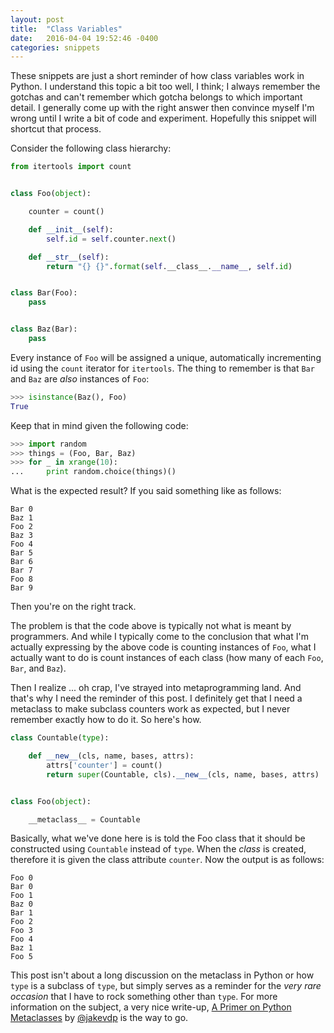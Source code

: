 ```yaml
---
layout: post
title:  "Class Variables"
date:   2016-04-04 19:52:46 -0400
categories: snippets
---
```


These snippets are just a short reminder of how class variables work in Python. I understand this topic a bit too well, I think; I always remember the gotchas and can't remember which gotcha belongs to which important detail. I generally come up with the right answer then convince myself I'm wrong until I write a bit of code and experiment. Hopefully this snippet will shortcut that process.

Consider the following class hierarchy:

```python
from itertools import count


class Foo(object):

    counter = count()

    def __init__(self):
        self.id = self.counter.next()

    def __str__(self):
        return "{} {}".format(self.__class__.__name__, self.id)


class Bar(Foo):
    pass


class Baz(Bar):
    pass
```

Every instance of `Foo` will be assigned a unique, automatically incrementing id using the `count` iterator for `itertools`. The thing to remember is that `Bar` and `Baz` are _also_ instances of `Foo`:

```python
>>> isinstance(Baz(), Foo)
True
```

Keep that in mind given the following code:

```python
>>> import random
>>> things = (Foo, Bar, Baz)
>>> for _ in xrange(10):
...     print random.choice(things)()
```

What is the expected result? If you said something like as follows:

```
Bar 0
Baz 1
Foo 2
Baz 3
Foo 4
Bar 5
Bar 6
Bar 7
Foo 8
Bar 9
```

Then you're on the right track.

The problem is that the code above is typically not what is meant by programmers. And while I typically come to the conclusion that what I'm actually expressing by the above code is counting instances of `Foo`, what I actually want to do is count instances of each class (how many of each `Foo`, `Bar`, and `Baz`).

Then I realize ... oh crap, I've strayed into metaprogramming land. And that's why I need the reminder of this post. I definitely get that I need a metaclass to make subclass counters work as expected, but I never remember exactly how to do it. So here's how.

```python
class Countable(type):

    def __new__(cls, name, bases, attrs):
        attrs['counter'] = count()
        return super(Countable, cls).__new__(cls, name, bases, attrs)


class Foo(object):

    __metaclass__ = Countable
```

Basically, what we've done here is is told the Foo class that it should be constructed using `Countable` instead of `type`. When the _class_ is created, therefore it is given the class attribute `counter`. Now the output is as follows:

```
Foo 0
Bar 0
Foo 1
Baz 0
Bar 1
Foo 2
Foo 3
Foo 4
Baz 1
Foo 5
```

This post isn't about a long discussion on the metaclass in Python or how `type` is a subclass of `type`, but simply serves as a reminder for the _very rare occasion_ that I have to rock something other than `type`. For more information on the subject, a very nice write-up, [A Primer on Python Metaclasses](https://jakevdp.github.io/blog/2012/12/01/a-primer-on-python-metaclasses/) by [@jakevdp](https://twitter.com/jakevdp) is the way to go. 
